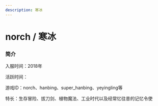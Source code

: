 ```yaml
---
description: 寒冰
---
```


# norch / 寒冰

### 简介

入服时间：2018年

活跃时间：

游戏ID：norch、hanbing、super\_hanbing、yeyingling等

特长：生存冒险、拔刀剑、植物魔法、工业时代以及经常忆往昔的记忆令使
